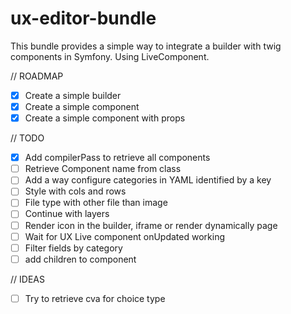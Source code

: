 # ux-editor-bundle
This bundle provides a simple way to integrate a builder with twig components in Symfony.
Using LiveComponent.

// ROADMAP
- [x] Create a simple builder
- [x] Create a simple component
- [x] Create a simple component with props

// TODO
- [x] Add compilerPass to retrieve all components
- [ ] Retrieve Component name from class 
- [ ] Add a way configure categories in YAML identified by a key
- [ ] Style with cols and rows
- [ ] File type with other file than image
- [ ] Continue with layers
- [ ] Render icon in the builder, iframe or render dynamically page
- [ ] Wait for UX Live component onUpdated working
- [ ] Filter fields by category
- [ ] add children to component

// IDEAS
- [ ] Try to retrieve cva for choice type
